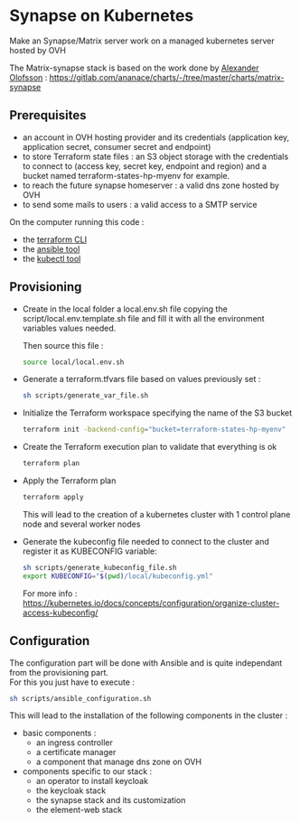 # Synapse on Kubernetes
Make an Synapse/Matrix server work on a managed kubernetes server hosted by OVH

The Matrix-synapse stack is based on the work done by [Alexander Olofsson](https://gitlab.com/ananace) :
https://gitlab.com/ananace/charts/-/tree/master/charts/matrix-synapse

## Prerequisites

- an account in OVH hosting provider and its credentials
(application key, application secret, consumer secret and endpoint)
- to store Terraform state files : an S3 object storage with the credentials to connect to
(access key, secret key, endpoint and region) and a bucket named terraform-states-hp-myenv for example.
- to reach the future synapse homeserver : a valid dns zone hosted by OVH
- to send some mails to users : a valid access to a SMTP service

On the computer running this code : 
- the [terraform CLI](https://developer.hashicorp.com/terraform/downloads?product_intent=terraform)
- the [ansible tool](https://docs.ansible.com/ansible/latest/installation_guide/intro_installation.html#installing-and-upgrading-ansible)
- the [kubectl tool](https://kubernetes.io/fr/docs/tasks/tools/install-kubectl/)

## Provisioning
- Create in the local folder a local.env.sh file copying the script/local.env.template.sh file
and fill it with all the environment variables values needed.

    Then source this file :
    ```bash
    source local/local.env.sh
    ```
- Generate a terraform.tfvars file based on values previously set :
    ```bash
    sh scripts/generate_var_file.sh
    ```
- Initialize the Terraform workspace specifying the name of the S3 bucket
    ```bash
    terraform init -backend-config="bucket=terraform-states-hp-myenv"
    ```
- Create the Terraform execution plan to validate that everything is ok
    ```bash
    terraform plan
    ```
- Apply the Terraform plan
    ```bash
    terraform apply
    ```
  This will lead to the creation of a kubernetes cluster with 1 control plane node and several worker nodes

- Generate the kubeconfig file needed to connect to the cluster and register it as KUBECONFIG variable:
  ```bash
  sh scripts/generate_kubeconfig_file.sh
  export KUBECONFIG="$(pwd)/local/kubeconfig.yml"
  ```
  For more info : https://kubernetes.io/docs/concepts/configuration/organize-cluster-access-kubeconfig/

## Configuration
The configuration part will be done with Ansible and is quite independant
from the provisioning part.  
For this you just have to execute :
```bash
sh scripts/ansible_configuration.sh
```
This will lead to the installation of the following components in the cluster :
- basic components :
  - an ingress controller
  - a certificate manager
  - a component that manage dns zone on OVH
- components specific to our stack :
  - an operator to install keycloak
  - the keycloak stack 
  - the synapse stack and its customization
  - the element-web stack
